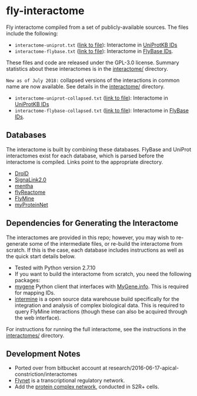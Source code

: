 # fly-interactome
Fly interactome compiled from a set of publicly-available sources.  The files include the following:

- `interactome-uniprot.txt` ([link to file](interactome/interactome-uniprot.txt)): Interactome in [UniProtKB IDs](http://www.uniprot.org/)
- `interactome-flybase.txt` ([link to file](interactome/interactome-flybase.txt)): Interactome in [FlyBase IDs](http://flybase.org/).

These files and code are released under the GPL-3.0 license.  Summary statistics about these interactomes is in the [interactome/](interactome/) directory.

`New as of July 2018:` collapsed versions of the interactions in common name are now available.  See details in the [interactome/](interactome/) directory.

- `interactome-uniprot-collapsed.txt` ([link to file](interactome/interactome-uniprot-collapsed.txt)): Interactome in [UniProtKB IDs](http://www.uniprot.org/)
- `interactome-flybase-collapsed.txt` ([link to file](interactome/interactome-flybase-collapsed.txt)): Interactome in [FlyBase IDs](http://flybase.org/).

## Databases
The interactome is built by combining these databases. FlyBase and UniProt interactomes exist for each database, which is parsed before the interactome is compiled.  Links point to the appropriate directory.
* [DroID](databases/DroID)
* [SignaLink2.0](databases/SignaLink)
* [mentha](databases/Mentha)
* [flyReactome](databases/flyReactome)
* [FlyMine](databases/flyMine)
* [myProteinNet](databases/myProteinNet)

## Dependencies for Generating the Interactome

The interactomes are provided in this repo; however, you may wish to re-generate some of the intermediate files, or re-build the interactome from scratch.  If this is the case, each database includes instructions as well as the quick start details below.

- Tested with Python version 2.7.10
- If you want to build the interactome from scratch, you need the following packages:
 - [mygene](https://pypi.python.org/pypi/mygene) Python client that interfaces with [MyGene.info](http://mygene.info/).  This is required for mapping IDs.
 - [intermine](http://intermine.readthedocs.org/en/latest/web-services/) is a open source data warehouse build specifically for the integration and analysis of complex biological data.  This is required to query FlyMine interactions (though these can also be acquired through the web interface).

For instructions for running the full interactome, see the instructions in the [interactomes/](interactomes/) directory.

## Development Notes
- Ported over from bitbucket account at research/2016-06-17-apical-constriction/interactomes
- [Flynet](https://www.ncbi.nlm.nih.gov/pmc/articles/PMC2773252/) is a transcriptional regulatory network.
- Add the [protein complex network](http://www.sciencedirect.com/science/article/pii/S0092867411010804), conducted in S2R+ cells.
